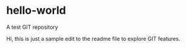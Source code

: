 # hello-world
A test GIT repository

Hi, this is just a sample edit to the readme file to explore GIT features.
